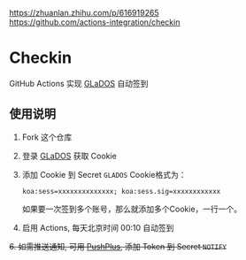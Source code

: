 https://zhuanlan.zhihu.com/p/616919265 </br>
https://github.com/actions-integration/checkin

# Checkin

GitHub Actions 实现 [GLaDOS][glados] 自动签到

## 使用说明

1. Fork 这个仓库

2. 登录 [GLaDOS][glados] 获取 Cookie

3. 添加 Cookie 到 Secret `GLADOS`
   Cookie格式为：
   ``` text
   koa:sess=xxxxxxxxxxxxxx; koa:sess.sig=xxxxxxxxxxxx
   ```
   如果要一次签到多个账号，那么就添加多个Cookie，一行一个。
   
5. 启用 Actions, 每天北京时间 00:10 自动签到

~~6. 如需推送通知, 可用 [PushPlus][pushplus], 添加 Token 到 Secret `NOTIFY`~~

[glados]: https://github.com/glados-network/GLaDOS
[pushplus]: https://www.pushplus.plus/
